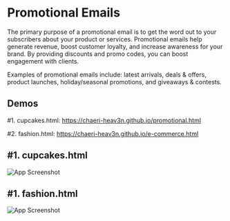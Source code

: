 # Promotional Emails

The primary purpose of a promotional email is to get the word out to your subscribers about your product or services. Promotional emails help generate revenue, boost customer loyalty, and increase awareness for your brand. By providing discounts and promo codes, you can boost engagement with clients.

Examples of promotional emails include: latest arrivals, deals & offers, product launches, holiday/seasonal promotions, and giveaways & contests.
## Demos

#1. cupcakes.html: https://chaeri-heav3n.github.io/promotional.html

#2. fashion.html: https://chaeri-heav3n.github.io/e-commerce.html
## #1. cupcakes.html

![App Screenshot](https://i.ibb.co/YLVdTkN/Screen-Shot-2023-03-26-at-6-42-35-PM.png)

## #1. fashion.html

![App Screenshot](https://i.ibb.co/zfRrCjZ/Screen-Shot-2023-03-26-at-6-43-20-PM.png)

